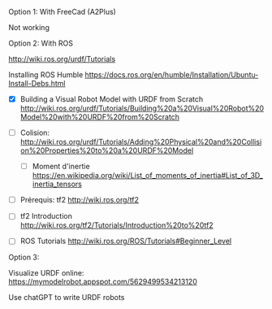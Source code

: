 
Option 1: With FreeCad (A2Plus) 

Not working


Option 2: With ROS 

http://wiki.ros.org/urdf/Tutorials

Installing ROS Humble
https://docs.ros.org/en/humble/Installation/Ubuntu-Install-Debs.html



- [x] Building a Visual Robot Model with URDF from Scratch
http://wiki.ros.org/urdf/Tutorials/Building%20a%20Visual%20Robot%20Model%20with%20URDF%20from%20Scratch

- [ ] Colision:
      http://wiki.ros.org/urdf/Tutorials/Adding%20Physical%20and%20Collision%20Properties%20to%20a%20URDF%20Model
      
	- [ ] Moment d'inertie 
	      https://en.wikipedia.org/wiki/List_of_moments_of_inertia#List_of_3D_inertia_tensors
	      
- [ ] Prérequis: tf2
	      http://wiki.ros.org/tf2
- [ ] tf2 Introduction
	      http://wiki.ros.org/tf2/Tutorials/Introduction%20to%20tf2
- [ ] ROS Tutorials
      http://wiki.ros.org/ROS/Tutorials#Beginner_Level
    


Option 3:

Visualize URDF online:
https://mymodelrobot.appspot.com/5629499534213120

Use chatGPT to write URDF robots


